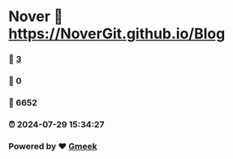 # Nover :link: https://NoverGit.github.io/Blog 
### :page_facing_up: [3](https://NoverGit.github.io/blog/tag.html) 
### :speech_balloon: 0 
### :hibiscus: 6652 
### :alarm_clock: 2024-07-29 15:34:27 
### Powered by :heart: [Gmeek](https://github.com/Meekdai/Gmeek)
